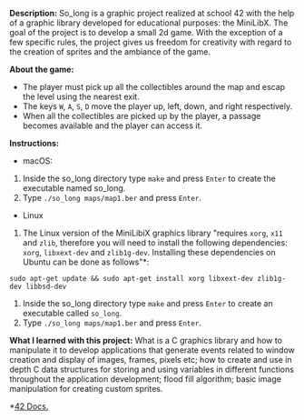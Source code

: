 **Description:** So_long is a graphic project realized at school 42 with the help of a graphic library developed for educational purposes: the MiniLibX. The goal of the project is to develop a small 2d game. With the exception of a few specific rules, the project gives us freedom for creativity with regard to the creation of sprites and the ambiance of the game.

**About the game:**

- The player must pick up all the collectibles around the map and escap the level using the nearest exit.
- The keys `W`, `A`, `S`, `D` move the player up, left, down, and right respectively.
- When all the collectibles are picked up by the player, a passage becomes available and the player can access it.

**Instructions:**

- macOS:

1. Inside the so_long directory type `make` and press `Enter` to create the executable named so_long.
2. Type `./so_long maps/map1.ber` and press `Enter`.

- Linux

1. The Linux version of the MiniLibiX graphics library "requires `xorg`, `x11` and `zlib`, therefore you will need to install the following dependencies: `xorg`, `libxext-dev` and `zlib1g-dev`. Installing these dependencies on Ubuntu can be done as follows"*:

`sudo apt-get update && sudo apt-get install xorg libxext-dev zlib1g-dev libbsd-dev`

1. Inside the so_long directory type `make` and press `Enter` to create an executable called `so_long`.
2. Type `./so_long maps/map1.ber` and press `Enter`.

**What I learned with this project:** What is a C graphics library and how to manipulate it to develop applications that generate events related to window creation and display of images, frames, pixels etc; how to create and use in depth C data structures for storing and using variables in different functions throughout the application development; flood fill algorithm; basic image manipulation for creating custom sprites.

*[42 Docs.](https://harm-smits.github.io/42docs/libs/minilibx/getting_started.html)
